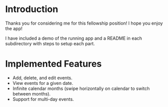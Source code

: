 # Introduction

Thanks you for considering me for this fellowship position! I hope you enjoy the app!

I have included a demo of the running app and a README in each subdirectory with steps to setup each part.

# Implemented Features

* Add, delete, and edit events.
* View events for a given date.
* Infinite calendar months (swipe horizontally on calendar to switch between months).
* Support for multi-day events.
